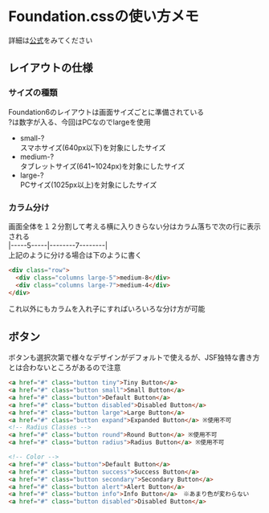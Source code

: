 # Foundation.cssの使い方メモ  
詳細は[公式](http://foundation.zurb.com/sites/docs/v/5.5.3/#)をみてください
## レイアウトの仕様  
### サイズの種類  
Foundation6のレイアウトは画面サイズごとに準備されている  
?は数字が入る、今回はPCなのでlargeを使用  
- small-?  
スマホサイズ(640px以下)を対象にしたサイズ  
- medium-?  
タブレットサイズ(641~1024px)を対象にしたサイズ  
- large-?  
PCサイズ(1025px以上)を対象にしたサイズ  

### カラム分け  
画面全体を１２分割して考える横に入りきらない分はカラム落ちで次の行に表示される  
|-----5-----|--------7--------|  
上記のように分ける場合は下のように書く  

```html
<div class="row">
  <div class="columns large-5">medium-8</div>
  <div class="columns large-7">medium-4</div>
</div>
```

これ以外にもカラムを入れ子にすればいろいろな分け方が可能

## ボタン  
ボタンも選択次第で様々なデザインがデフォルトで使えるが、JSF独特な書き方とは合わないところがあるので注意  
```html
<a href="#" class="button tiny">Tiny Button</a>
<a href="#" class="button small">Small Button</a>
<a href="#" class="button">Default Button</a>
<a href="#" class="button disabled">Disabled Button</a>
<a href="#" class="button large">Large Button</a>
<a href="#" class="button expand">Expanded Button</a> ※使用不可
<!-- Radius Classes -->
<a href="#" class="button round">Round Button</a> ※使用不可
<a href="#" class="button radius">Radius Button</a> ※使用不可

<!-- Color -->
<a href="#" class="button">Default Button</a>
<a href="#" class="button success">Success Button</a>
<a href="#" class="button secondary">Secondary Button</a>
<a href="#" class="button alert">Alert Button</a>
<a href="#" class="button info">Info Button</a>　※あまり色が変わらない
<a href="#" class="button disabled">Disabled Button</a>
```
